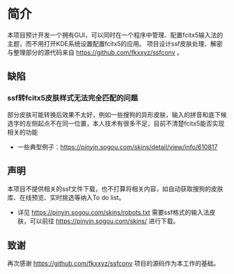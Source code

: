 # 简介
本项目预计开发一个拥有GUI，可以同时在一个程序中管理、配置fcitx5输入法的主题，而不用打开KDE系统设置配置fcitx5的应用。
项目设计ssf皮肤处理、解密与整理部分的源代码来自 https://github.com/fkxxyz/ssfconv 。

## 缺陷

### ssf转fcitx5皮肤样式无法完全匹配的问题

部分皮肤可能转换后效果不太好，例如一些搜狗的异形皮肤，输入的拼音和底下候选字的左侧起点不在同一位置，本人技术有很多不足，目前不清楚fcitx5能否实现相关的功能
  - 一些典型例子：https://pinyin.sogou.com/skins/detail/view/info/610817

## 声明
本项目不提供相关的ssf文件下载，也不打算将相关内容，如自动获取搜狗的皮肤库、在线预览、实时挑选等纳入To do list。
 - 详见 https://pinyin.sogou.com/skins/robots.txt 
需要ssf格式的输入法皮肤，可以前往 https://pinyin.sogou.com/skins/ 进行下载。

## 致谢
再次感谢 https://github.com/fkxxyz/ssfconv 项目的源码作为本工作的基础。